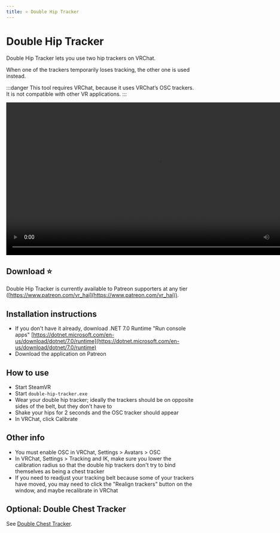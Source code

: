 ```yaml
---
title: ⭐ Double Hip Tracker
---
```


# Double Hip Tracker

Double Hip Tracker lets you use two hip trackers on VRChat.

When one of the trackers temporarily loses tracking, the other one is used instead.

:::danger
This tool requires VRChat, because it uses VRChat’s OSC trackers. It is not compatible with other VR applications.
:::

<video controls width="816">
    <source src={require('./img/doublehip-demo-f.mp4').default}/>
</video>

## Download ⭐

Double Hip Tracker is currently available to Patreon supporters at any tier ([https://www.patreon.com/vr_hai](https://www.patreon.com/vr_hai)).

## **Installation instructions**

- If you don't have it already, download .NET 7.0 Runtime "Run console apps" [https://dotnet.microsoft.com/en-us/download/dotnet/7.0/runtime](https://dotnet.microsoft.com/en-us/download/dotnet/7.0/runtime)
- Download the application on Patreon

## How to use

- Start SteamVR
- Start `double-hip-tracker.exe`
- Wear your double hip tracker; ideally the trackers should be on opposite sides of the belt, but they don't have to
- Shake your hips for 2 seconds and the OSC tracker should appear
- In VRChat, click Calibrate 

## Other info

- You must enable OSC in VRChat, Settings > Avatars > OSC
- In VRChat, Settings > Tracking and IK, make sure you lower the calibration radius so that the double hip trackers don't try to bind themselves as being a chest tracker
- If you need to readjust your tracking belt because some of your trackers have moved, you may need to click the "Realign trackers" button on the window, and maybe recalibrate in VRChat

## Optional: Double Chest Tracker

See [Double Chest Tracker](./double-hip-tracker/double-chest-tracker).